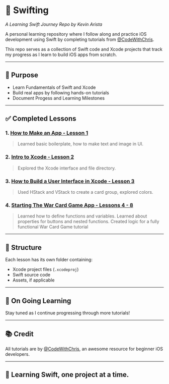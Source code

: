 # 📱 Swifting
*A Learning Swift Journey Repo by Kevin Arista*

A personal learning repository where I follow along and practice iOS development using Swift by completing tutorials from [@CodeWithChris](https://www.youtube.com/@CodeWithChris).

This repo serves as a collection of Swift code and Xcode projects that track my progress as I learn to build iOS apps from scratch.

---

## 🎯 Purpose

- Learn Fundamentals of Swift and Xcode
- Build real apps by following hands-on tutorials
- Document Progess and Learning Milestones
---

## ✅ Completed Lessons

### 1. [How to Make an App - Lesson 1](https://youtu.be/HJDCXdhQaP0?si=njmjY7OTG0hec9ZM)
> Learned basic boilerplate, how to make text and image in UI. 

### 2. [Intro to Xcode - Lesson 2](https://youtu.be/8dVLNxs0kTE?si=Jne02XtYcA268AKD)
> Explored the Xcode interface and file directory.

### 3. [How to Build a User Interface in Xcode - Lesson 3](https://youtu.be/PCvopT3Wnek?si=WiAyLk6uZSMEexlm)
> Used HStack and VStack to create a card group, explored colors.

### 4. [Starting The War Card Game App - Lessons 4 - 8](https://youtu.be/2Zi-looUuIA?si=Hn7Vqyop8ZGxatRt)
> Learned how to define functions and variables. 
> Learned about properties for buttons and nested functions.
> Created logic for a fully functional War Card Game tutorial

---

## 📁 Structure

Each lesson has its own folder containing:
- Xcode project files (`.xcodeproj`)
- Swift source code
- Assets, if applicable

---

## 🚧 On Going Learning

Stay tuned as I continue progressing through more tutorials! 

---

## 📚 Credit

All tutorials are by [@CodeWithChris](https://www.youtube.com/@CodeWithChris), an awesome resource for beginner iOS developers.

---

## 🧠 Learning Swift, one project at a time.


